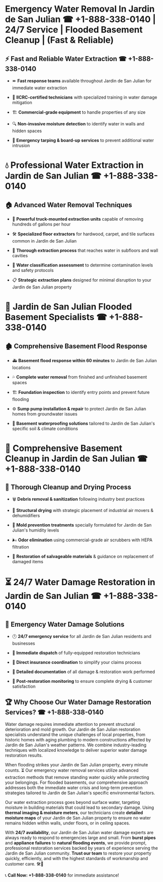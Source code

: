 # Emergency Water Removal In Jardin de San Julian ☎ +1-888-338-0140 | 24/7 Service | Flooded Basement Cleanup | (Fast & Reliable)  

## ⚡ Fast and Reliable Water Extraction ☎ +1-888-338-0140  
- ⏩ **Fast response teams** available throughout Jardin de San Julian for immediate water extraction  
- 🏅 **IICRC-certified technicians** with specialized training in water damage mitigation  
- 🏗️ **Commercial-grade equipment** to handle properties of any size  
- 🔍 **Non-invasive moisture detection** to identify water in walls and hidden spaces  
- 🛑 **Emergency tarping & board-up services** to prevent additional water intrusion  

# 💧 Professional Water Extraction in Jardin de San Julian ☎ +1-888-338-0140  

## 🏠 Advanced Water Removal Techniques  
- 🚛 **Powerful truck-mounted extraction units** capable of removing hundreds of gallons per hour  
- 🛠️ **Specialized floor extractors** for hardwood, carpet, and tile surfaces common in Jardin de San Julian  
- 📏 **Thorough extraction process** that reaches water in subfloors and wall cavities  
- 🧪 **Water classification assessment** to determine contamination levels and safety protocols  
- 📋 **Strategic extraction plans** designed for minimal disruption to your Jardin de San Julian property  

# 🌊 Jardin de San Julian Flooded Basement Specialists ☎ +1-888-338-0140  

## 🏚️ Comprehensive Basement Flood Response  
- 🚑 **Basement flood response within 60 minutes** to Jardin de San Julian locations  
- 💦 **Complete water removal** from finished and unfinished basement spaces  
- 🏗️ **Foundation inspection** to identify entry points and prevent future flooding  
- ⚙️ **Sump pump installation & repair** to protect Jardin de San Julian homes from groundwater issues  
- 🌱 **Basement waterproofing solutions** tailored to Jardin de San Julian's specific soil & climate conditions  

# 🧹 Comprehensive Basement Cleanup in Jardin de San Julian ☎ +1-888-338-0140  

## 🔄 Thorough Cleanup and Drying Process  
- 🗑️ **Debris removal & sanitization** following industry best practices  
- 💨 **Structural drying** with strategic placement of industrial air movers & dehumidifiers  
- 🦠 **Mold prevention treatments** specially formulated for Jardin de San Julian's humidity levels  
- 🌬️ **Odor elimination** using commercial-grade air scrubbers with HEPA filtration  
- 🔧 **Restoration of salvageable materials** & guidance on replacement of damaged items  

# ⏳ 24/7 Water Damage Restoration in Jardin de San Julian ☎ +1-888-338-0140  

## 🚀 Emergency Water Damage Solutions  
- 🕛 **24/7 emergency service** for all Jardin de San Julian residents and businesses  
- 🚒 **Immediate dispatch** of fully-equipped restoration technicians  
- 🏦 **Direct insurance coordination** to simplify your claims process  
- 📜 **Detailed documentation** of all damage & restoration work performed  
- 🔎 **Post-restoration monitoring** to ensure complete drying & customer satisfaction  

## 🏆 Why Choose Our Water Damage Restoration Services? ☎ +1-888-338-0140  
Water damage requires immediate attention to prevent structural deterioration and mold growth. Our Jardin de San Julian restoration specialists understand the unique challenges of local properties, from historic homes with aging plumbing to modern constructions affected by Jardin de San Julian's weather patterns. We combine industry-leading techniques with localized knowledge to deliver superior water damage restoration results.  

When flooding strikes your Jardin de San Julian property, every minute counts. ⏳ Our emergency water removal services utilize advanced extraction methods that remove standing water quickly while protecting your belongings. For flooded basements, our comprehensive approach addresses both the immediate water crisis and long-term prevention strategies tailored to Jardin de San Julian's specific environmental factors.  

Our water extraction process goes beyond surface water, targeting moisture in building materials that could lead to secondary damage. Using **thermal imaging & moisture meters**, our technicians create **detailed moisture maps** of your Jardin de San Julian property to ensure no water remains hidden within walls, under floors, or in ceiling spaces.  

With **24/7 availability**, our Jardin de San Julian water damage experts are always ready to respond to emergencies large and small. From **burst pipes** and **appliance failures** to **natural flooding events**, we provide prompt, professional restoration services backed by years of experience serving the Jardin de San Julian community. **Trust our team** to restore your property quickly, efficiently, and with the highest standards of workmanship and customer care. 🛠️💪  

📞 **Call Now: +1-888-338-0140** for immediate assistance!
